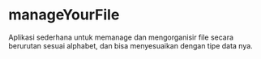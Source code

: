 # manageYourFile

Aplikasi sederhana untuk memanage dan mengorganisir file secara berurutan sesuai alphabet, dan bisa menyesuaikan dengan tipe data nya.
